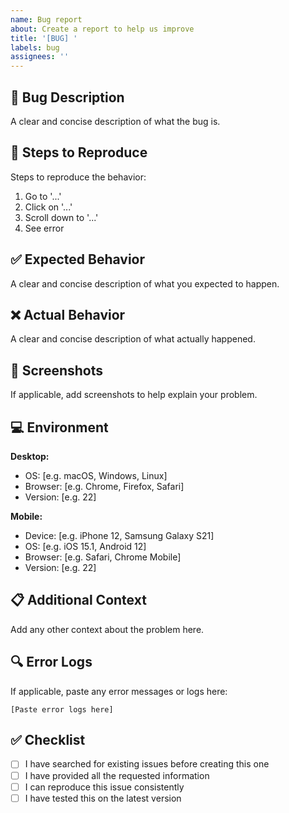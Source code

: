```yaml
---
name: Bug report
about: Create a report to help us improve
title: '[BUG] '
labels: bug
assignees: ''
---
```


## 🐛 Bug Description
A clear and concise description of what the bug is.

## 🔄 Steps to Reproduce
Steps to reproduce the behavior:
1. Go to '...'
2. Click on '...'
3. Scroll down to '...'
4. See error

## ✅ Expected Behavior
A clear and concise description of what you expected to happen.

## ❌ Actual Behavior
A clear and concise description of what actually happened.

## 📸 Screenshots
If applicable, add screenshots to help explain your problem.

## 💻 Environment
**Desktop:**
- OS: [e.g. macOS, Windows, Linux]
- Browser: [e.g. Chrome, Firefox, Safari]
- Version: [e.g. 22]

**Mobile:**
- Device: [e.g. iPhone 12, Samsung Galaxy S21]
- OS: [e.g. iOS 15.1, Android 12]
- Browser: [e.g. Safari, Chrome Mobile]
- Version: [e.g. 22]

## 📋 Additional Context
Add any other context about the problem here.

## 🔍 Error Logs
If applicable, paste any error messages or logs here:

```
[Paste error logs here]
```

## ✅ Checklist
- [ ] I have searched for existing issues before creating this one
- [ ] I have provided all the requested information
- [ ] I can reproduce this issue consistently
- [ ] I have tested this on the latest version